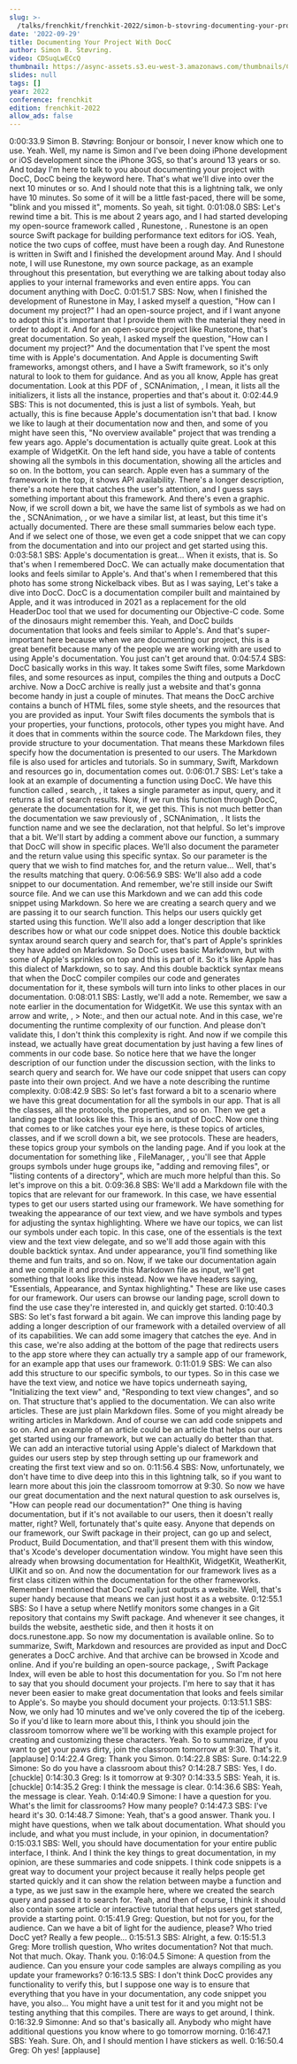```yaml
---
slug: >-
  /talks/frenchkit/frenchkit-2022/simon-b-stovring-documenting-your-project-with-docc
date: '2022-09-29'
title: Documenting Your Project With DocC
author: Simon B. Støvring.
video: CDSuqLwECcQ
thumbnail: https://async-assets.s3.eu-west-3.amazonaws.com/thumbnails/CDSuqLwECcQ.jpg
slides: null
tags: []
year: 2022
conference: frenchkit
edition: frenchkit-2022
allow_ads: false
---
```

0:00:33.9 Simon B. Støvring: Bonjour or bonsoir, I never know which one to use. Yeah. Well, my name is Simon and I've been doing iPhone development or iOS development since the iPhone 3GS, so that's around 13 years or so. And today I'm here to talk to you about documenting your project with DocC, DocC being the keyword here. That's what we'll dive into over the next 10 minutes or so. And I should note that this is a lightning talk, we only have 10 minutes. So some of it will be a little fast-paced, there will be some, "blink and you missed it", moments. So yeah, sit tight.
0:01:08.0 SBS: Let's rewind time a bit. This is me about 2 years ago, and I had started developing my open-source framework called , Runestone, . Runestone is an open source Swift package for building performance text editors for iOS. Yeah, notice the two cups of coffee, must have been a rough day. And Runestone is written in Swift and I finished the development around May. And I should note, I will use Runestone, my own source package, as an example throughout this presentation, but everything we are talking about today also applies to your internal frameworks and even entire apps. You can document anything with DocC.
0:01:51.7 SBS: Now, when I finished the development of Runestone in May, I asked myself a question, "How can I document my project?" I had an open-source project, and if I want anyone to adopt this it's important that I provide them with the material they need in order to adopt it. And for an open-source project like Runestone, that's great documentation. So yeah, I asked myself the question, "How can I document my project?" And the documentation that I've spent the most time with is Apple's documentation. And Apple is documenting Swift frameworks, amongst others, and I have a Swift framework, so it's only natural to look to them for guidance. And as you all know, Apple has great documentation. Look at this PDF of , SCNAnimation, , I mean, it lists all the initializers, it lists all the instance, properties and that's about it.
0:02:44.9 SBS: This is not documented, this is just a list of symbols. Yeah, but actually, this is fine because Apple's documentation isn't that bad. I know we like to laugh at their documentation now and then, and some of you might have seen this, "No overview available" project that was trending a few years ago. Apple's documentation is actually quite great. Look at this example of WidgetKit. On the left hand side, you have a table of contents showing all the symbols in this documentation, showing all the articles and so on. In the bottom, you can search. Apple even has a summary of the framework in the top, it shows API availability. There's a longer description, there's a note here that catches the user's attention, and I guess says something important about this framework. And there's even a graphic. Now, if we scroll down a bit, we have the same list of symbols as we had on the , SCNAnimation, , or we have a similar list, at least, but this time it's actually documented. There are these small summaries below each type. And if we select one of those, we even get a code snippet that we can copy from the documentation and into our project and get started using this.
0:03:58.1 SBS: Apple's documentation is great... When it exists, that is. So that's when I remembered DocC. We can actually make documentation that looks and feels similar to Apple's. And that's when I remembered that this photo has some strong Nickelback vibes.
But as I was saying, Let's take a dive into DocC. DocC is a documentation compiler built and maintained by Apple, and it was introduced in 2021 as a replacement for the old HeaderDoc tool that we used for documenting our Objective-C code. Some of the dinosaurs might remember this. Yeah, and DocC builds documentation that looks and feels similar to Apple's. And that's super-important here because when we are documenting our project, this is a great benefit because many of the people we are working with are used to using Apple's documentation. You just can't get around that.
0:04:57.4 SBS: DocC basically works in this way. It takes some Swift files, some Markdown files, and some resources as input, compiles the thing and outputs a DocC archive. Now a DocC archive is really just a website and that's gonna become handy in just a couple of minutes. That means the DocC archive contains a bunch of HTML files, some style sheets, and the resources that you are provided as input. Your Swift files documents the symbols that is your properties, your functions, protocols, other types you might have. And it does that in comments within the source code. The Markdown files, they provide structure to your documentation. That means these Markdown files specify how the documentation is presented to our users. The Markdown file is also used for articles and tutorials. So in summary, Swift, Markdown and resources go in, documentation comes out.
0:06:01.7 SBS: Let's take a look at an example of documenting a function using DocC. We have this function called , search, , it takes a single parameter as input, query, and it returns a list of search results. Now, if we run this function through DocC, generate the documentation for it, we get this. This is not much better than the documentation we saw previously of , SCNAnimation, . It lists the function name and we see the declaration, not that helpful. So let's improve that a bit. We'll start by adding a comment above our function, a summary that DocC will show in specific places. We'll also document the parameter and the return value using this specific syntax. So our parameter is the query that we wish to find matches for, and the return value... Well, that's the results matching that query.
0:06:56.9 SBS: We'll also add a code snippet to our documentation. And remember, we're still inside our Swift source file. And we can use this Markdown and we can add this code snippet using Markdown. So here we are creating a search query and we are passing it to our search function. This helps our users quickly get started using this function. We'll also add a longer description that like describes how or what our code snippet does. Notice this double backtick syntax around search query and search for, that's part of Apple's sprinkles they have added on Markdown. So DocC uses basic Markdown, but with some of Apple's sprinkles on top and this is part of it. So it's like Apple has this dialect of Markdown, so to say. And this double backtick syntax means that when the DocC compiler compiles our code and generates documentation for it, these symbols will turn into links to other places in our documentation.
0:08:01.1 SBS: Lastly, we'll add a note. Remember, we saw a note earlier in the documentation for WidgetKit. We use this syntax with an arrow and write, , > Note:,  and then our actual note. And in this case, we're documenting the runtime complexity of our function. And please don't validate this, I don't think this complexity is right. And now if we compile this instead, we actually have great documentation by just having a few lines of comments in our code base. So notice here that we have the longer description of our function under the discussion section, with the links to search query and search for. We have our code snippet that users can copy paste into their own project. And we have a note describing the runtime complexity.
0:08:42.9 SBS: So let's fast forward a bit to a scenario where we have this great documentation for all the symbols in our app. That is all the classes, all the protocols, the properties, and so on. Then we get a landing page that looks like this. This is an output of DocC. Now one thing that comes to or like catches your eye here, is these topics of articles, classes, and if we scroll down a bit, we see protocols. These are headers, these topics group your symbols on the landing page. And if you look at the documentation for something like , FileManager, , you'll see that Apple groups symbols under huge groups ike, "adding and removing files", or "listing contents of a directory", which are much more helpful than this. So let's improve on this a bit.
0:09:36.8 SBS: We'll add a Markdown file with the topics that are relevant for our framework. In this case, we have essential types to get our users started using our framework. We have something for tweaking the appearance of our text view, and we have symbols and types for adjusting the syntax highlighting. Where we have our topics, we can list our symbols under each topic. In this case, one of the essentials is the text view and the text view delegate, and so we'll add those again with this double backtick syntax. And under appearance, you'll find something like theme and fun traits, and so on. Now, if we take our documentation again and we compile it and provide this Markdown file as input, we'll get something that looks like this instead. Now we have headers saying, "Essentials, Appearance, and Syntax highlighting." These are like use cases for our framework. Our users can browse our landing page, scroll down to find the use case they're interested in, and quickly get started.
0:10:40.3 SBS: So let's fast forward a bit again. We can improve this landing page by adding a longer description of our framework with a detailed overview of all of its capabilities. We can add some imagery that catches the eye. And in this case, we're also adding at the bottom of the page that redirects users to the app store where they can actually try a sample app of our framework, for an example app that uses our framework.
0:11:01.9 SBS: We can also add this structure to our specific symbols, to our types. So in this case we have the text view, and notice we have topics underneath saying, "Initializing the text view" and, "Responding to text view changes", and so on. That structure that's applied to the documentation. We can also write articles. These are just plain Markdown files. Some of you might already be writing articles in Markdown. And of course we can add code snippets and so on. And an example of an article could be an article that helps our users get started using our framework, but we can actually do better than that. We can add an interactive tutorial using Apple's dialect of Markdown that guides our users step by step through setting up our framework and creating the first text view and so on.
0:11:56.4 SBS: Now, unfortunately, we don't have time to dive deep into this in this lightning talk, so if you want to learn more about this join the classroom tomorrow at 9:30. So now we have our great documentation and the next natural question to ask ourselves is, "How can people read our documentation?" One thing is having documentation, but if it's not available to our users, then it doesn't really matter, right? Well, fortunately that's quite easy. Anyone that depends on our framework, our Swift package in their project, can go up and select, Product, Build Documentation, and that'll present them with this window, that's Xcode's developer documentation window. You might have seen this already when browsing documentation for HealthKit, WidgetKit, WeatherKit, UIKit and so on. And now the documentation for our framework lives as a first class citizen within the documentation for the other frameworks. Remember I mentioned that DocC really just outputs a website. Well, that's super handy because that means we can just host it as a website.
0:12:55.1 SBS: So I have a setup where Netlify monitors some changes in a Git repository that contains my Swift package. And whenever it see changes, it builds the website, aesthetic side, and then it hosts it on docs.runestone.app. So now my documentation is available online. So to summarize, Swift, Markdown and resources are provided as input and DocC generates a DocC archive. And that archive can be browsed in Xcode and online. And if you're building an open-source package, , Swift Package Index,  will even be able to host this documentation for you. So I'm not here to say that you should document your projects. I'm here to say that it has never been easier to make great documentation that looks and feels similar to Apple's. So maybe you should document your projects.
0:13:51.1 SBS: Now, we only had 10 minutes and we've only covered the tip of the iceberg. So if you'd like to learn more about this, I think you should join the classroom tomorrow where we'll be working with this example project for creating and customizing these characters. Yeah. So to summarize, if you want to get your paws dirty, join the classroom tomorrow at 9:30. That's it.
[applause]
0:14:22.4 Greg: Thank you Simon.
0:14:22.8 SBS: Sure.
0:14:22.9 Simone: So do you have a classroom about this?
0:14:28.7 SBS: Yes, I do. [chuckle]
0:14:30.3 Greg: Is it tomorrow at 9:30?
0:14:33.5 SBS: Yeah, it is. [chuckle]
0:14:35.2 Greg: I think the message is clear.
0:14:36.6 SBS: Yeah, the message is clear. Yeah.
0:14:40.9 Simone: I have a question for you. What's the limit for classrooms? How many people?
0:14:47.3 SBS: I've heard it's 30.
0:14:48.7 Simone: Yeah, that's a good answer. Thank you. I might have questions, when we talk about documentation. What should you include, and what you must include, in your opinion, in documentation?
0:15:03.1 SBS: Well, you should have documentation for your entire public interface, I think. And I think the key things to great documentation, in my opinion, are these summaries and code snippets. I think code snippets is a great way to document your project because it really helps people get started quickly and it can show the relation between maybe a function and a type, as we just saw in the example here, where we created the search query and passed it to search for. Yeah, and then of course, I think it should also contain some article or interactive tutorial that helps users get started, provide a starting point.
0:15:41.9 Greg: Question, but not for you, for the audience. Can we have a bit of light for the audience, please? Who tried DocC yet? Really a few people...
0:15:51.3 SBS: Alright, a few.
0:15:51.3 Greg: More trollish question, Who writes documentation? Not that much. Not that much. Okay. Thank you.
0:16:04.5 Simone: A question from the audience. Can you ensure your code samples are always compiling as you update your frameworks?
0:16:13.5 SBS: I don't think DocC provides any functionality to verify this, but I suppose one way is to ensure that everything that you have in your documentation, any code snippet you have, you also... You might have a unit test for it and you might not be testing anything that this compiles. There are ways to get around, I think.
0:16:32.9 Simonne: And so that's basically all. Anybody who might have additional questions you know where to go tomorrow morning.
0:16:47.1 SBS: Yeah. Sure. Oh, and I should mention I have stickers as well.
0:16:50.4 Greg: Oh yes!
[applause]